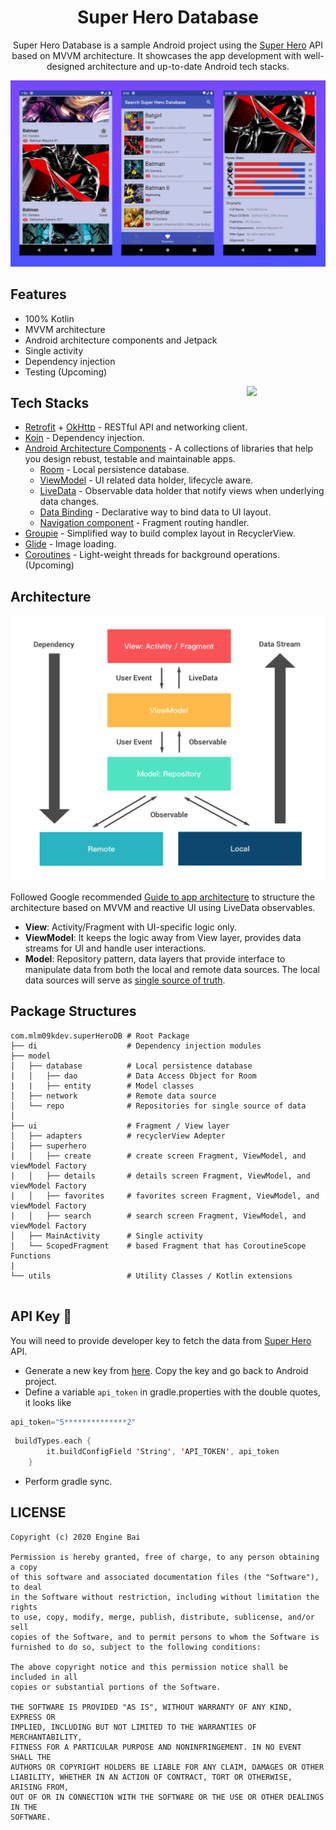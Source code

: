 <h1 align="center">Super Hero Database</h1>

<p align="center">
Super Hero Database is a sample Android project using the <a href="https://www.superheroapi.com/">Super Hero</a> API based on MVVM architecture. It showcases the app development with well-designed architecture and up-to-date Android tech stacks.

![SuperHero DB](./pictures/SuperheroDBApp.png)

</p>

## Features
* 100% Kotlin
* MVVM architecture
* Android architecture components and Jetpack
* Single activity
* Dependency injection
* Testing (Upcoming)

<img src="./pictures/SuperHeroDB.gif" align="right" width="25%" />

## Tech Stacks
* [Retrofit](http://square.github.io/retrofit/) + [OkHttp](http://square.github.io/okhttp/) - RESTful API and networking client.
* [Koin](https://insert-koin.io/) - Dependency injection.
* [Android Architecture Components](https://developer.android.com/topic/libraries/architecture) - A collections of libraries that help you design rebust, testable and maintainable apps.
    * [Room](https://developer.android.com/training/data-storage/room) - Local persistence database.
    * [ViewModel](https://developer.android.com/reference/androidx/lifecycle/ViewModel) - UI related data holder, lifecycle aware.
    * [LiveData](https://developer.android.com/topic/libraries/architecture/livedata) - Observable data holder that notify views when underlying data changes.
    * [Data Binding](https://developer.android.com/topic/libraries/data-binding) - Declarative way to bind data to UI layout.
    * [Navigation component](https://developer.android.com/guide/navigation) - Fragment routing handler.
* [Groupie](https://github.com/lisawray/groupie) - Simplified way to build complex layout in RecyclerView.
* [Glide](https://github.com/bumptech/glide) - Image loading.
* [Coroutines](https://developer.android.com/kotlin/coroutines) - Light-weight threads for background operations. (Upcoming)

## Architecture

![MVVM](./pictures/Architecture.png)

Followed Google recommended [Guide to app architecture](https://developer.android.com/jetpack/guide) to structure the architecture based on MVVM and reactive UI using LiveData observables.

* **View**: Activity/Fragment with UI-specific logic only.
* **ViewModel**: It keeps the logic away from View layer, provides data streams for UI and handle user interactions.
* **Model**: Repository pattern, data layers that provide interface to manipulate data from both the local and remote data sources. The local data sources will serve as [single source of truth](https://en.wikipedia.org/wiki/Single_source_of_truth).

## Package Structures

```
com.mlm09kdev.superHeroDB # Root Package
├── di                    # Dependency injection modules
├── model               
│   ├── database          # Local persistence database
|   │   ├── dao           # Data Access Object for Room
|   |   ├── entity        # Model classes
│   ├── network           # Remote data source
│   └── repo              # Repositories for single source of data
│
├── ui                    # Fragment / View layer
│   ├── adapters          # recyclerView Adepter
│   ├── superhero        
|   │   ├── create        # create screen Fragment, ViewModel, and viewModel Factory
|   │   ├── details       # details screen Fragment, ViewModel, and viewModel Factory
|   │   ├── favorites     # favorites screen Fragment, ViewModel, and viewModel Factory
|   │   ├── search        # search screen Fragment, ViewModel, and viewModel Factory
│   ├── MainActivity      # Single activity
|   └── ScopedFragment    # based Fragment that has CoroutineScope Functions
|       
└── utils                 # Utility Classes / Kotlin extensions


```

## API Key 🔑
You will need to provide developer key to fetch the data from <a href="https://www.superheroapi.com/">Super Hero</a> API.
* Generate a new key from [here](https://www.superheroapi.com/). Copy the key and go back to Android project.
* Define a variable `api_token` in gradle.properties with the double quotes, it looks like

```kotlin
api_token="5**************2"
```

```kotlin
 buildTypes.each {
        it.buildConfigField 'String', 'API_TOKEN', api_token
    }
```
* Perform gradle sync.

## LICENSE

```
Copyright (c) 2020 Engine Bai

Permission is hereby granted, free of charge, to any person obtaining a copy
of this software and associated documentation files (the "Software"), to deal
in the Software without restriction, including without limitation the rights
to use, copy, modify, merge, publish, distribute, sublicense, and/or sell
copies of the Software, and to permit persons to whom the Software is
furnished to do so, subject to the following conditions:

The above copyright notice and this permission notice shall be included in all
copies or substantial portions of the Software.

THE SOFTWARE IS PROVIDED "AS IS", WITHOUT WARRANTY OF ANY KIND, EXPRESS OR
IMPLIED, INCLUDING BUT NOT LIMITED TO THE WARRANTIES OF MERCHANTABILITY,
FITNESS FOR A PARTICULAR PURPOSE AND NONINFRINGEMENT. IN NO EVENT SHALL THE
AUTHORS OR COPYRIGHT HOLDERS BE LIABLE FOR ANY CLAIM, DAMAGES OR OTHER
LIABILITY, WHETHER IN AN ACTION OF CONTRACT, TORT OR OTHERWISE, ARISING FROM,
OUT OF OR IN CONNECTION WITH THE SOFTWARE OR THE USE OR OTHER DEALINGS IN THE
SOFTWARE.
```


